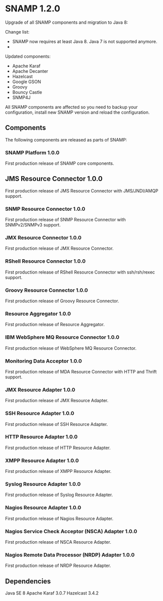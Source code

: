 # SNAMP 1.2.0
Upgrade of all SNAMP components and migration to Java 8:

Change list:

* SNAMP now requires at least Java 8. Java 7 is not supported anymore.
*

Updated components:

* Apache Karaf
* Apache Decanter
* Hazelcast
* Google GSON
* Groovy
* Bouncy Castle
* SNMP4J

All SNAMP components are affected so you need to backup your configuration, install new SNAMP version and reload the configuration. 

## Components
The following components are released as parts of SNAMP:

### SNAMP Platform 1.0.0
First production release of SNAMP core components.

## JMS Resource Connector 1.0.0
First production release of JMS Resource Connector with JMS/JNDI/AMQP support.

### SNMP Resource Connector 1.0.0
First production release of SNMP Resource Connector with SNMPv2/SNMPv3 support.

### JMX Resource Connector 1.0.0
First production release of JMX Resource Connector.

### RShell Resource Connector 1.0.0
First production release of RShell Resource Connector with ssh/rsh/rexec support.

### Groovy Resource Connector 1.0.0
First production release of Groovy Resource Connector.

### Resource Aggregator 1.0.0
First production release of Resource Aggregator.

### IBM WebSphere MQ Resource Connector 1.0.0
First production release of WebSphere MQ Resource Connector.

### Monitoring Data Acceptor 1.0.0
First production release of MDA Resource Connector with HTTP and Thrift support.

### JMX Resource Adapter 1.0.0
First production release of JMX Resource Adapter.

### SSH Resource Adapter 1.0.0
First production release of SSH Resource Adapter.

### HTTP Resource Adapter 1.0.0
First production release of HTTP Resource Adapter.

### XMPP Resource Adapter 1.0.0
First production release of XMPP Resource Adapter.

### Syslog Resource Adapter 1.0.0
First production release of Syslog Resource Adapter.

### Nagios Resource Adapter 1.0.0
First production release of Nagios Resource Adapter.

### Nagios Service Check Acceptor (NSCA) Adapter 1.0.0
First production release of NSCA Resource Adapter.

### Nagios Remote Data Processor (NRDP) Adapter 1.0.0
First production release of NRDP Resource Adapter.

## Dependencies
Java SE 8
Apache Karaf 3.0.7
Hazelcast 3.4.2
